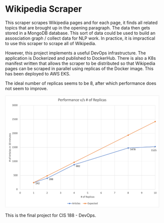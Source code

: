 # Wikipedia Scraper

This scraper scrapes Wikipedia pages and for each page, it finds all related topics that are brought up in the opening paragraph. The data then gets stored in a MongoDB database. This sort of data could be used to build an assosciation graph / collect data for NLP work. In practice, it is impractical to use this scraper to scrape all of Wikipedia.

However, this project implements a useful DevOps infrastructure. The application is Dockerized and published to DockerHub. There is also a K8s manifest written that allows the scraper to be distributed so that Wikipedia pages can be scraped in parallel using replicas of the Docker image. This has been deployed to AWS EKS. 

The ideal number of replicas seems to be 8, after which performance does not seem to improve. 

![see performance.png](performance.png)

This is the final project for CIS 188 - DevOps. 